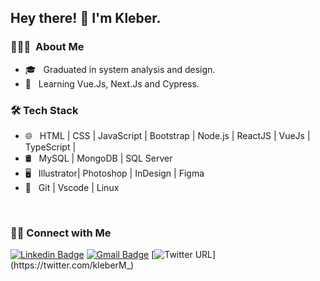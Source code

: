 <h2> Hey there! 👋 I'm Kleber.</h2>

<h3> 👨🏻‍💻 &nbsp;About Me </h3>

- 🎓 &nbsp; Graduated in system analysis and design.
- :rocket: &nbsp; Learning Vue.Js, Next.Js and Cypress.

<h3>🛠 Tech Stack</h3>

- 🌐 &nbsp; HTML | CSS | JavaScript | Bootstrap | Node.js | ReactJS | VueJs | TypeScript | 
- 🛢 &nbsp; MySQL | MongoDB | SQL Server
- 🖥 &nbsp; Illustrator| Photoshop | InDesign | Figma
- 🔧 &nbsp; Git | Vscode | Linux

<br/>

<h3> 🤝🏻 Connect with Me </h3>

[![Linkedin Badge](https://img.shields.io/badge/-LinkedIn-blue?style=flat-square&logo=Linkedin&logoColor=white&link=https://www.linkedin.com/in/kleber-melo-rocha-49a47911a/)](https://www.linkedin.com/in/kleber-melo-rocha-49a47911a/)
[![Gmail Badge](https://img.shields.io/badge/-Gmail-c14438?style=flat-square&logo=Gmail&logoColor=white&link=mailto:kleberrocha2701@gmail.com)](mailto:kleberrocha2701@gmail.com/)
[![Twitter URL](https://img.shields.io/twitter/url?color=gray&label=Twitter&logo=twitter&style=flat-square&url=https%3A%2F%2Ftwitter.com%2FkleberM_)](https://twitter.com/kleberM_)
